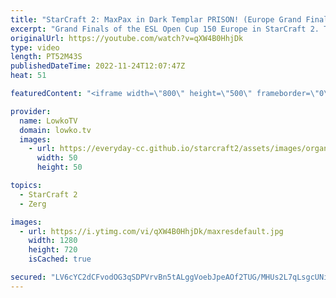 ```yaml
---
title: "StarCraft 2: MaxPax in Dark Templar PRISON! (Europe Grand Finals)"
excerpt: "Grand Finals of the ESL Open Cup 150 Europe in StarCraft 2. This Protoss versus Protoss between Krystianer and MaxPax has a variety of playstyles, with cheese and macro. Mostly a ton of Stalkers, Disruptors, Zealtos and Dark Templar though.  Support my work on Patreon: https://www.patreon.com/lowkotv"
originalUrl: https://youtube.com/watch?v=qXW4B0HhjDk
type: video
length: PT52M43S
publishedDateTime: 2022-11-24T12:07:47Z
heat: 51

featuredContent: "<iframe width=\"800\" height=\"500\" frameborder=\"0\" src=\"https://www.youtube.com/embed/qXW4B0HhjDk\" allow=\"accelerometer; autoplay; encrypted-media; gyroscope; picture-in-picture\" allowfullscreen></iframe>"

provider:
  name: LowkoTV
  domain: lowko.tv
  images:
    - url: https://everyday-cc.github.io/starcraft2/assets/images/organizations/lowko.tv-50x50.jpg
      width: 50
      height: 50

topics:
  - StarCraft 2
  - Zerg

images:
  - url: https://i.ytimg.com/vi/qXW4B0HhjDk/maxresdefault.jpg
    width: 1280
    height: 720
    isCached: true

secured: "LV6cYC2dCFvodOG3qSDPVrvBn5tALggVoebJpeAOf2TUG/MHUs2L7qLsgcUNiWRR5ifIOkDTgX2IbwZDGb4iTNONbFMcXIBSsYscSl1foxooIJuwJx3KKDnqJm2QhPDTKsU9LEeXavu/b7I/ThwufgUxcoMJJvGsk07T2KZM6Pqau/A9e5E5Vk2NyVR1JLv5C+fKnHPP7k+zH06toMvslo/Eu+hsiSGoTnUxrkexL13aD7ByZhmkKKuTPX+eGkXfLElycq4RVWoyeSQzGJKzQ0n1kYP8hv8qv+gXbet+BtcYAmvyZAjkbV74G+q/Oe2TGMAEXIMnS/T/z1VumkopxCeufPwQ7UWoku9ouOJxNNK267jdNYF9LN5PSFWCaHBBNadFaW46Kncj0hM3YDhqq0zhrn6sAr9aXiH/s7oZrK0=;YbgJrSb5YEC+TCS2R41FRQ=="
---
```


